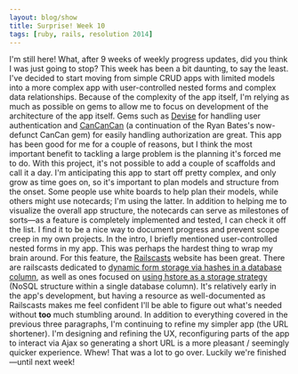 ```yaml
---
layout: blog/show
title: Surprise! Week 10
tags: [ruby, rails, resolution 2014]
---
```


I'm still here! What, after 9 weeks of weekly progress updates, did you think I was just going to stop? This week has been a bit daunting, to say the least. I've decided to start moving from simple CRUD apps with limited models into a more complex app with user-controlled nested forms and complex data relationships. Because of the complexity of the app itself, I'm relying as much as possible on gems to allow me to focus on development of the architecture of the app itself. Gems such as [Devise](https://github.com/plataformatec/devise) for handling user authentication and [CanCanCan](https://github.com/CanCanCommunity/cancancan) (a continuation of the Ryan Bates's now-defunct CanCan gem) for easily handling authorization are great. This app has been good for me for a couple of reasons, but I think the most important benefit to tackling a large problem is the planning it's forced me to do. With this project, it's not possible to add a couple of scaffolds and call it a day. I'm anticipating this app to start off pretty complex, and only grow as time goes on, so it's important to plan models and structure from the onset. Some people use white boards to help plan their models, while others might use notecards; I'm using the latter. In addition to helping me to visualize the overall app structure, the notecards can serve as milestones of sorts—as a feature is completely implemented and tested, I can check it off the list. I find it to be a nice way to document progress and prevent scope creep in my own projects. In the intro, I briefly mentioned user-controlled nested forms in my app. This was perhaps the hardest thing to wrap my brain around. For this feature, the [Railscasts](http://railscasts.com) website has been great. There are railscasts dedicated to [dynamic form storage via hashes in a database column](http://railscasts.com/episodes/403-dynamic-forms), as well as ones focused on [using hstore as a storage strategy](http://railscasts.com/episodes/345-hstore) (NoSQL structure within a single database column). It's relatively early in the app's development, but having a resource as well-documented as Railscasts makes me feel confident I'll be able to figure out what's needed without **too** much stumbling around. In addition to everything covered in the previous three paragraphs, I'm continuing to refine my simpler app (the URL shortener). I'm designing and refining the UX, reconfiguring parts of the app to interact via Ajax so generating a short URL is a more pleasant / seemingly quicker experience. Whew! That was a lot to go over. Luckily we're finished—until next week!
